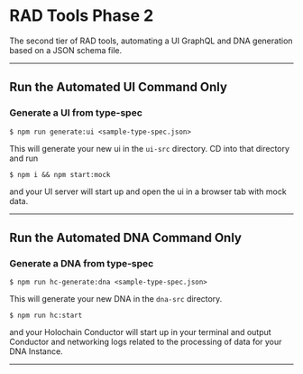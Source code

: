 # RAD Tools Phase 2
The second tier of RAD tools, automating a UI GraphQL and DNA generation based on a JSON schema file.

---
## Run the Automated UI Command Only

### Generate a UI from type-spec
```
$ npm run generate:ui <sample-type-spec.json>
```

This will generate your new ui in the `ui-src` directory. CD into that directory and run

```
$ npm i && npm start:mock
```

and your UI server will start up and open the ui in a browser tab with mock data.

---

## Run the Automated DNA Command Only

### Generate a DNA from type-spec
```
$ npm run hc-generate:dna <sample-type-spec.json>
```

This will generate your new DNA in the `dna-src` directory.

```
$ npm run hc:start
```

and your Holochain Conductor will start up in your terminal and output Conductor and networking logs related to the processing of data for your DNA Instance.

---

<!-- ## Generate a complete and personalized Holochain Happ
> This will generate the full UI and DNA codebase as well as the conductor interface.

# hc-happ-scaffold

The `hc-happ-scaffold` script is a simple dev tool that allows you to get a generate and run a personalized Holochain app as fast as possible.

Based on the JSON Type Spec provided, the script creates a holochain happ with all CRUD functions, their validtions, and .  It includes a DNA backend and a React + GraphQL frontend. It is a minimal working Holochain app.

## 0 - Install `nix-shell`

Install `nix-shell` on your machine, using this one-line command:

```
curl https://nixos.org/nix/install | sh
```

(Note: we currently support macOS and Linux only; please see our [development environment setup guide](https://developer.holochain.org/docs/install/) to set up Linux and `nix-shell` on Windows.)

## 1 - Get Holonix and enter the development environment

Holonix is a full Holochain development environment built with the [Nix package manager](https://nixos.org/nix/). Download Holonix and enter the shell:

```
$ nix-shell https://holochain.love
```

## 2 - Run the hApp scaffold command

From within the `nix-shell` environment, first create a directory for all your Holochain projects (if you haven't already). You can create it wherever you like; here's a recommended setup:

```
$ cd ~
$ mkdir Holochain
$ cd Holochain
```

Then run this command:

```
$ hc-happ-scaffold <PATH_TO_JSON_TYPE_SPEC> <HAPP_PROJECT_NAME>
```

This will create a new directory for your project, download all the dependencies and development tools, and create the hApp source code.

## 3 - Start your new hApp!

Once it's complete, go into the new project directory and run this command:

```
$ npm run start
```

The first time the Holochain conductor runs there may be some additional compilation, so it might take a little while. When it's done, a browser page should open to the notes hApp. If it doesn't, you can browse to http://localhost:5200 to use the hApp.

The conductor and the UI server run in the foreground, so you can stop them by pressing `Ctrl`+`C`.
`$ npm start`

## A very brief tour

The UI code is in `ui_src` and the DNA code is in `dna_src`. This notes demo app uses:

1. A Holochain DNA on the back end (of course)
2. [Apollo GraphQL middleware](https://www.apollographql.com/) in the browser to translate zome calls into something easy for front-end frameworks to understand and manipulate
3. [React](https://reactjs.org) for UI and data flow
4. [create-react-app](https://create-react-app.dev/) for development tooling

As with most hApps, much of the business logic lives in the front-end and is delivered as static assets to the browser. The create-react-app dev tooling builds it all from source, gets it ready for the browser, and serves it up using [Webpack's dev server](https://webpack.js.org/configuration/dev-server/). (We're using this instead of Holochain's built-in static asset server because it supports live reloading of changes to the UI code.)

**Happy hacking!** -->

